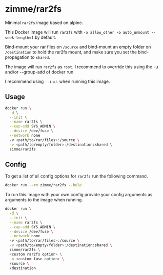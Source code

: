# zimme/rar2fs

Minimal `rar2fs` image based on alpine.

This Docker image will run `rar2fs` with `-o allow_other -o auto_unmount
--seek-length=1` by default.

Bind-mount your rar files on `/source` and bind-mount an empty folder on
`/destination` to hold the rar2fs mount, and make sure you set the
bind-propagation to `shared`.

The image will run `rar2fs` as `root`. I recommend to override this
using the -u and/or --group-add of docker run.

I recommend using `--init` when running this image.

## Usage

```sh
docker run \
  -d \
  --init \
  --name rar2fs \
  --cap-add SYS_ADMIN \
  --device /dev/fuse \
  --network none
  -v <path/to/rar/files>:/source \
  -v <path/to/empty/folder>:/destination:shared \
  zimme/rar2fs
```

## Config

To get a list of all config options for `rar2fs` run the following
command.

```sh
docker run --rm zimme/rar2fs --help
```

To run this image with your own config provide your config arguments as
arguments to the image when running.

```sh
docker run \
  -d \
  --init \
  --name rar2fs \
  --cap-add SYS_ADMIN \
  --device /dev/fuse \
  --network none
  -v <path/to/rar/files>:/source \
  -v <path/to/empty/folder>:/destination:shared \
  zimme/rar2fs \
  <custom rar2fs option> \
  -o <custom fuse option> \
  /source \
  /destination
```
